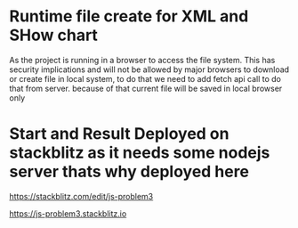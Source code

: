 # Runtime file create for XML and SHow chart
As the project is running in a browser to access the file system. This has security implications and will not be allowed by major browsers to download or create file in local system, to do that we need to add fetch api call to do that from server. because of that current file will be saved in local browser only

# Start and Result Deployed on stackblitz as it needs some nodejs server thats why deployed here
https://stackblitz.com/edit/js-problem3

https://js-problem3.stackblitz.io
